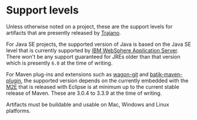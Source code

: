 Support levels
==============

Unless otherwise noted on a project, these are the support levels for artifacts that are presently released by [Trajano][].

For Java SE projects, the supported version of Java is based on the Java SE level that is
currently supported by [IBM WebSphere Application Server][1].  There won't be any support
guaranteed for JREs older than that version which is presently `6.0` at the time of writing.

For Maven plug-ins and extensions such as [wagon-git][] and [batik-maven-plugin][], the supported version depends on the currently embedded with the [M2E][m2e] that is released with Eclipse is at minimum up to the current stable release of Maven.  These are 3.0.4 to 3.3.9 at the time of writing.

Artifacts must be buildable and usable on Mac, Windows and Linux platforms.

[1]: http://en.wikipedia.org/wiki/IBM_WebSphere_Application_Server#Version_history
[wagon-git]: http://site.trajano.net/wagon-git
[batik-maven-plugin]: http://site.trajano.net/batik-maven-plugin
[m2e]: https://www.eclipse.org/m2e/
[Trajano]: https://trajano.net/

